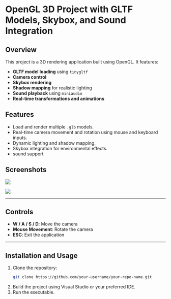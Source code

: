 # **OpenGL 3D Project with GLTF Models, Skybox, and Sound Integration**

## **Overview**
This project is a 3D rendering application built using OpenGL. It features:
- **GLTF model loading** using `tinygltf`
- **Camera control**
- **Skybox rendering**
- **Shadow mapping** for realistic lighting
- **Sound playback** using `miniaudio`
- **Real-time transformations and animations**

## **Features**
- Load and render multiple `.glb` models.
- Real-time camera movement and rotation using mouse and keyboard inputs.
- Dynamic lighting and shadow mapping.
- Skybox integration for environmental effects.
- sound support

## **Screenshots**


   ![](./path/to/your-image1.png)  



   ![](./path/to/your-image2.png)

---

## **Controls**
- **W / A / S / D**: Move the camera
- **Mouse Movement**: Rotate the camera
- **ESC**: Exit the application

---

## **Installation and Usage**
1. Clone the repository:
   ```bash
   git clone https://github.com/your-username/your-repo-name.git


2. Build the project using Visual Studio or your preferred IDE.
3. Run the executable.

